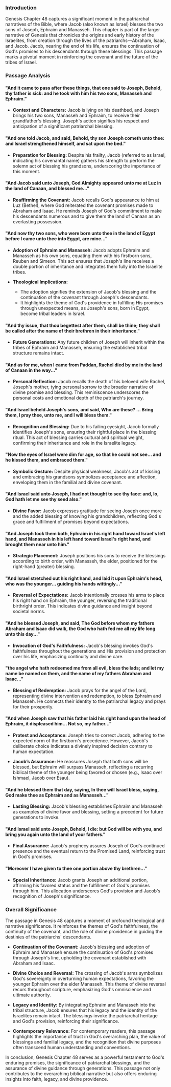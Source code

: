 ### Introduction

Genesis Chapter 48 captures a significant moment in the patriarchal narratives of the Bible, where Jacob (also known as Israel) blesses the two sons of Joseph, Ephraim and Manasseh. This chapter is part of the larger narrative of Genesis that chronicles the origins and early history of the Israelites, from creation through the lives of the patriarchs—Abraham, Isaac, and Jacob. Jacob, nearing the end of his life, ensures the continuation of God's promises to his descendants through these blessings. This passage marks a pivotal moment in reinforcing the covenant and the future of the tribes of Israel.

### Passage Analysis

#### "And it came to pass after these things, that one said to Joseph, Behold, thy father is sick: and he took with him his two sons, Manasseh and Ephraim."

- **Context and Characters:** Jacob is lying on his deathbed, and Joseph brings his two sons, Manasseh and Ephraim, to receive their grandfather's blessing. Joseph's action signifies his respect and anticipation of a significant patriarchal blessing.

#### "And one told Jacob, and said, Behold, thy son Joseph cometh unto thee: and Israel strengthened himself, and sat upon the bed."

- **Preparation for Blessing:** Despite his frailty, Jacob (referred to as Israel, indicating his covenantal name) gathers his strength to perform the solemn act of blessing his grandsons, underscoring the importance of this moment.

#### "And Jacob said unto Joseph, God Almighty appeared unto me at Luz in the land of Canaan, and blessed me..."

- **Reaffirming the Covenant:** Jacob recalls God's appearance to him at Luz (Bethel), where God reiterated the covenant promises made to Abraham and Isaac. He reminds Joseph of God's commitment to make his descendants numerous and to give them the land of Canaan as an everlasting possession.

#### "And now thy two sons, who were born unto thee in the land of Egypt before I came unto thee into Egypt, are mine..."

- **Adoption of Ephraim and Manasseh:** Jacob adopts Ephraim and Manasseh as his own sons, equating them with his firstborn sons, Reuben and Simeon. This act ensures that Joseph's line receives a double portion of inheritance and integrates them fully into the Israelite tribes.

- **Theological Implications:**
  - The adoption signifies the extension of Jacob's blessing and the continuation of the covenant through Joseph's descendants.
  - It highlights the theme of God's providence in fulfilling His promises through unexpected means, as Joseph's sons, born in Egypt, become tribal leaders in Israel.

#### "And thy issue, that thou begettest after them, shall be thine; they shall be called after the name of their brethren in their inheritance."

- **Future Generations:** Any future children of Joseph will inherit within the tribes of Ephraim and Manasseh, ensuring the established tribal structure remains intact.

#### "And as for me, when I came from Paddan, Rachel died by me in the land of Canaan in the way..."

- **Personal Reflection:** Jacob recalls the death of his beloved wife Rachel, Joseph's mother, tying personal sorrow to the broader narrative of divine promise and blessing. This reminiscence underscores the personal costs and emotional depth of the patriarch's journey.

#### "And Israel beheld Joseph's sons, and said, Who are these? ... Bring them, I pray thee, unto me, and I will bless them."

- **Recognition and Blessing:** Due to his failing eyesight, Jacob formally identifies Joseph's sons, ensuring their rightful place in the blessing ritual. This act of blessing carries cultural and spiritual weight, confirming their inheritance and role in the Israelite legacy.

#### "Now the eyes of Israel were dim for age, so that he could not see... and he kissed them, and embraced them."

- **Symbolic Gesture:** Despite physical weakness, Jacob's act of kissing and embracing his grandsons symbolizes acceptance and affection, enveloping them in the familial and divine covenant.

#### "And Israel said unto Joseph, I had not thought to see thy face: and, lo, God hath let me see thy seed also."

- **Divine Favor:** Jacob expresses gratitude for seeing Joseph once more and the added blessing of knowing his grandchildren, reflecting God's grace and fulfillment of promises beyond expectations.

#### "And Joseph took them both, Ephraim in his right hand toward Israel's left hand, and Manasseh in his left hand toward Israel's right hand, and brought them near unto him."

- **Strategic Placement:** Joseph positions his sons to receive the blessings according to birth order, with Manasseh, the elder, positioned for the right-hand (greater) blessing.

#### "And Israel stretched out his right hand, and laid it upon Ephraim's head, who was the younger... guiding his hands wittingly..."

- **Reversal of Expectations:** Jacob intentionally crosses his arms to place his right hand on Ephraim, the younger, reversing the traditional birthright order. This indicates divine guidance and insight beyond societal norms.

#### "And he blessed Joseph, and said, The God before whom my fathers Abraham and Isaac did walk, the God who hath fed me all my life long unto this day..."

- **Invocation of God's Faithfulness:** Jacob's blessing invokes God's faithfulness throughout the generations and His provision and protection over his life, emphasizing continuity and divine care.

#### "the angel who hath redeemed me from all evil, bless the lads; and let my name be named on them, and the name of my fathers Abraham and Isaac..."

- **Blessing of Redemption:** Jacob prays for the angel of the Lord, representing divine intervention and redemption, to bless Ephraim and Manasseh. He connects their identity to the patriarchal legacy and prays for their prosperity.

#### "And when Joseph saw that his father laid his right hand upon the head of Ephraim, it displeased him... Not so, my father..."

- **Protest and Acceptance:** Joseph tries to correct Jacob, adhering to the expected norm of the firstborn's precedence. However, Jacob's deliberate choice indicates a divinely inspired decision contrary to human expectation.

- **Jacob’s Assurance:** He reassures Joseph that both sons will be blessed, but Ephraim will surpass Manasseh, reflecting a recurring biblical theme of the younger being favored or chosen (e.g., Isaac over Ishmael, Jacob over Esau).

#### "And he blessed them that day, saying, In thee will Israel bless, saying, God make thee as Ephraim and as Manasseh..."

- **Lasting Blessing:** Jacob's blessing establishes Ephraim and Manasseh as examples of divine favor and blessing, setting a precedent for future generations to invoke.

#### "And Israel said unto Joseph, Behold, I die: but God will be with you, and bring you again unto the land of your fathers."

- **Final Assurance:** Jacob's prophecy assures Joseph of God's continued presence and the eventual return to the Promised Land, reinforcing trust in God's promises.

#### "Moreover I have given to thee one portion above thy brethren..."

- **Special Inheritance:** Jacob grants Joseph an additional portion, affirming his favored status and the fulfillment of God's promises through him. This allocation underscores God's provision and Jacob's recognition of Joseph's significance.

### Overall Significance

The passage in Genesis 48 captures a moment of profound theological and narrative significance. It reinforces the themes of God's faithfulness, the continuity of the covenant, and the role of divine providence in guiding the destinies of the patriarchs' descendants.

- **Continuation of the Covenant:** Jacob's blessing and adoption of Ephraim and Manasseh ensure the continuation of God's promises through Joseph's line, upholding the covenant established with Abraham and Isaac.

- **Divine Choice and Reversal:** The crossing of Jacob's arms symbolizes God's sovereignty in overturning human expectations, favoring the younger Ephraim over the elder Manasseh. This theme of divine reversal recurs throughout scripture, emphasizing God's omniscience and ultimate authority.

- **Legacy and Identity:** By integrating Ephraim and Manasseh into the tribal structure, Jacob ensures that his legacy and the identity of the Israelites remain intact. The blessings invoke the patriarchal heritage and God's provision, reinforcing their significance.

- **Contemporary Relevance:** For contemporary readers, this passage highlights the importance of trust in God's overarching plan, the value of blessings and familial legacy, and the recognition that divine purposes often transcend human understanding and conventions.

In conclusion, Genesis Chapter 48 serves as a powerful testament to God's enduring promises, the significance of patriarchal blessings, and the assurance of divine guidance through generations. This passage not only contributes to the overarching biblical narrative but also offers enduring insights into faith, legacy, and divine providence.